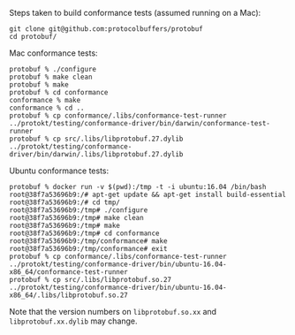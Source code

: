 Steps taken to build conformance tests (assumed running on a Mac):

```
git clone git@github.com:protocolbuffers/protobuf
cd protobuf/
```

Mac conformance tests:

```
protobuf % ./configure
protobuf % make clean
protobuf % make
protobuf % cd conformance
conformance % make
conformance % cd ..
protobuf % cp conformance/.libs/conformance-test-runner ../protokt/testing/conformance-driver/bin/darwin/conformance-test-runner
protobuf % cp src/.libs/libprotobuf.27.dylib ../protokt/testing/conformance-driver/bin/darwin/.libs/libprotobuf.27.dylib
```

Ubuntu conformance tests:
```
protobuf % docker run -v $(pwd):/tmp -t -i ubuntu:16.04 /bin/bash
root@38f7a53696b9:/# apt-get update && apt-get install build-essential
root@38f7a53696b9:/# cd tmp/
root@38f7a53696b9:/tmp# ./configure
root@38f7a53696b9:/tmp# make clean
root@38f7a53696b9:/tmp# make
root@38f7a53696b9:/tmp# cd conformance
root@38f7a53696b9:/tmp/conformance# make
root@38f7a53696b9:/tmp/conformance# exit
protobuf % cp conformance/.libs/conformance-test-runner ../protokt/testing/conformance-driver/bin/ubuntu-16.04-x86_64/conformance-test-runner
protobuf % cp src/.libs/libprotobuf.so.27 ../protokt/testing/conformance-driver/bin/ubuntu-16.04-x86_64/.libs/libprotobuf.so.27
```

Note that the version numbers on `libprotobuf.so.xx` and `libprotobuf.xx.dylib`
may change.
